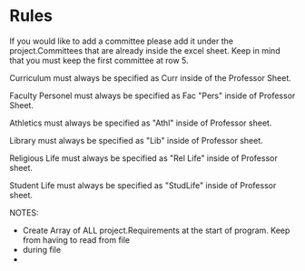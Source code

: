 # Rules



If you would like to add a committee please add it under the project.Committees that are already inside the
excel sheet. Keep in mind that you must keep the first committee at row 5.

Curriculum must always be specified as Curr inside of the Professor Sheet.

Faculty Personel must always be specified as Fac "Pers" inside of Professor Sheet.

Athletics must always be specified as "Athl" inside of Professor sheet.

Library must always be specified as "Lib" inside of Professor sheet.

Religious Life must always be specified as "Rel Life" inside of Professor sheet.

Student Life must always be specified as "StudLife" inside of Professor sheet.

NOTES:
* Create Array of ALL project.Requirements at the start of program. Keep from having to read from file
* during file
*

